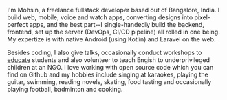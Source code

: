 I'm Mohsin, a freelance fullstack developer based out of Bangalore, India. I build web, mobile, voice and watch apps, converting designs into pixel-perfect apps, and the best part--I single-handedly build the backend, frontend, set up the server (DevOps, CI/CD pipeline) all rolled in one being. My expertize is with native Android (using Kotlin) and Laravel on the web.

Besides coding, I also give talks, occasionally conduct workshops to [educate](http://hello.com) students and also volunteer to teach Engish to underprivileged children at an NGO. I love working with open source code which you can find on Github and my hobbies include singing at karaokes, playing the guitar, swimming, reading novels, skating, food tasting and occasionally playing football, badminton and cooking.